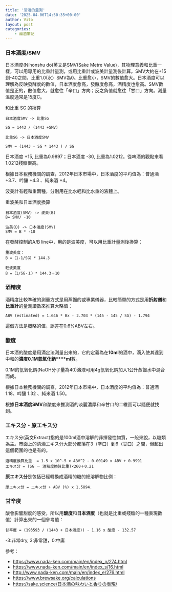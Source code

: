 ```yaml
---
title: '清酒的量測'
date: '2025-04-06T14:50:35+00:00'
author: Vito
layout: post
categories:
    - 釀酒筆記
---
```


### 日本酒度/SMV
日本酒度(Nihonshu do)英文是SMV(Sake Metre Value)，其物理意義和比重一樣，可以用專用的比重計量測，或用比重計或波美計量測後計算。SMV大約在+15到-40之間，比重1.0(水）SMV為0。比重愈小，SMV的數值愈大。日本酒度可以理解為反映發酵度的數值，日本酒度愈高，發酵度愈高，酒精度也愈高。SMV數值是正的，數值愈大，就愈往「辛口」方向；反之負值就愈往「甘口」方向。測量溫度通常是15度C。

和比重 SG 的換算

```
日本酒度SMV -> 比重SG

SG = 1443 / (1443 +SMV)

比重SG -> 日本酒度SMV

SMV = (1443 - SG * 1443 ) / SG
```

日本酒度 +15, 比重為0.9897；日本酒度 -30, 比重為1.0212。從啤酒的觀點來看1.0212殘糖很高。

根據日本稅務機關的調查，2012年日本市場中，日本酒度的平圴值為：普通酒 +3.7、吟釀 +4.3 、純米酒 +4。

波美計有輕和重兩種，分別用在比水輕和比水重的液體上。

重波美和日本酒度換算
```
日本酒度(SMV) -> 波美(B)
B= SMV/ -10

波美(B) -> 日本酒度(SMV)
SMV = B * -10
```

在發酵控制的A/B line中，用的是波美度，可以用比重計量測後換算：

```
重波美度：
B =（1-1/SG）* 144.3

輕波美度
B =（1/SG-１）* 144.3＋10　
```

### 酒精度
酒精度比較準確的測量方式是用蒸餾的或專業儀器，比較簡單的方式是用**折射儀**和**比重計**的量測讀數來推算大略值：

```
ABV (estimated) = 1.646 * Bx - 2.703 * (145 - 145 / SG) - 1.794
```

這個方法是概略的值，誤差在0.6%ABV左右。

### 酸度
日本酒的酸度是用滴定法測量出來的，它的定義為在**10ml**的酒中，滴入使其達到中和的**濃度0.1M氫氧化鈉****ml**數。

0.1M的氫氧化鈉(NaOH分子量為40)溶液可用4g氫氧化鈉加入1公升蒸餾水中混合而成。

根據日本稅務機關的調查，2012年日本市場中，日本酒度的平圴值為：普通酒 1.18、吟釀 1.32 、純米酒 1.50。

根據**日本酒度SMV**和酸度來推測酒的淡麗濃厚和辛甘口的二維圖可以隨便就找到。


### エキス分・原エキス分
エキス分(英文Extract)指的是100ml酒中溶解的非揮發性物質，一般來說，以糖類為主。市面上的清酒エキス分大部分都落在3（辛口）到6（甘口）之間，但超出這個範圍的也是有的。

```
酒精度換算比重  = 1.5 x 10^-5 x ABV^2 - 0.00149 x ABV + 0.9991
エキス分 = (SG － 酒精度換算比重)×260＋0.21
```

**原エキス分**是包括已經轉換成酒精的糖的總溶解物比例：

```
原エキス分 = エキス分 + ABV (%) x 1.5894.
```

### 甘辛度

酸會影響甜度的感受，所以用**酸度**和**日本酒度**（也就是比重或殘糖的一種表現數值）計算出來的一個參考值：

```
甘辛度 = (193593 / (1443 + 日本酒度)) - 1.16 x 酸度 - 132.57
```
-3:非常dry, 3:非常甜，0:中庸


參考：
- https://www.nada-ken.com/main/en/index_n/274.html
- https://www.nada-ken.com/main/en/index_s/16.html
- http://www.nada-ken.com/main/en/index_e/276.html
- https://www.brewsake.org/calculations
- https://sake.science/日本酒の味わいと香りの表現/